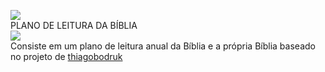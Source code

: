 <a href="http://claudfatec.westeurope.cloudapp.azure.com"><img src="https://calm-coast-0dcfade10.1.azurestaticapps.net//book.png"></a><br>
PLANO DE LEITURA DA BÍBLIA<br>
<img src="https://img.shields.io/badge/status-incomplete-red"><br>
Consiste em um plano de leitura anual da Bíblia e a própria Bíblia baseado no projeto de <a href="https://github.com/thiagobodruk/biblia">thiagobodruk</a>
